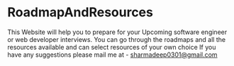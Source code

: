 # RoadmapAndResources
This Website will help you to prepare for your Upcoming software engineer or web developer interviews.
You can go through the roadmaps and all the resources available and can select resources of your own choice
If you have any suggestions please mail me at - sharmadeep0301@gmail.com

